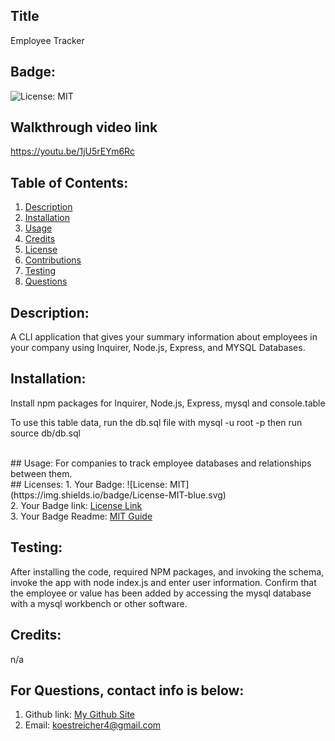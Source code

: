 
  ## Title
  Employee Tracker</br>
  ## Badge:
   ![License: MIT](https://img.shields.io/badge/License-MIT-blue.svg)</br>


   ## Walkthrough video link
     
   
  https://youtu.be/1jU5rEYm6Rc


   ## Table of Contents:
  1. [Description](#description)
  2. [Installation](#installation)
  3. [Usage](#usage)
  4. [Credits](#credits)
  5. [License](#license)
  7. [Contributions](#contribute)
  8. [Testing](#test)
  9. [Questions](#questions)</br>
  ## Description:
  A CLI application that gives your summary information about employees in your company using Inquirer, Node.js, Express, and MYSQL Databases.</br>
  ## Installation:
  Install npm packages for Inquirer, Node.js, Express, mysql and console.table
  
  To use this table data, run the db.sql file with mysql -u root -p then run source db/db.sql

   </br>
  ## Usage:
  For companies to track employee databases and relationships between them.</br>
  ## Licenses:
1. Your Badge: ![License: MIT](https://img.shields.io/badge/License-MIT-blue.svg)</br>
2. Your Badge link: <a href = "https://opensource.org/licenses/MIT">License Link</a></br>
3. Your Badge Readme: <a href = "https://gist.github.com/ckib16/8732561535ed766cd6b8">MIT Guide</a></br>

  ## Testing:
  After installing the code, required NPM packages, and invoking the schema, invoke the app with node index.js and enter user information. Confirm that the employee or value has been added by accessing the mysql database with a mysql workbench or other software.</br>

  ## Credits:
  n/a</br>

  ## For Questions, contact info is below:
  1. Github link: <a href = "https://github.com/crackerbox123">My Github Site</a></br>
  2. Email: koestreicher4@gmail.com </br>




